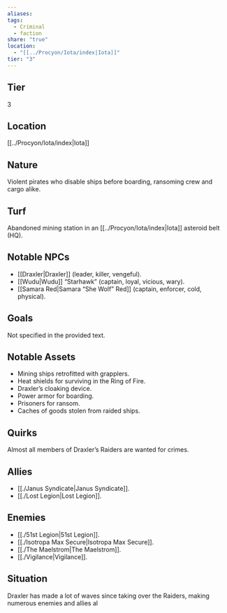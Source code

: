 ```yaml
---
aliases: 
tags:
  - Criminal
  - faction
share: "true"
location:
  - "[[../Procyon/Iota/index|Iota]]"
tier: "3"
---
```

## Tier

3

## Location

[[../Procyon/Iota/index|Iota]]

## Nature

Violent pirates who disable ships before boarding, ransoming crew and cargo alike.

## Turf

Abandoned mining station in an [[../Procyon/Iota/index|Iota]] asteroid belt (HQ).

## Notable NPCs

- [[Draxler|Draxler]] (leader, killer, vengeful).
- [[Wudu|Wudu]] “Starhawk” (captain, loyal, vicious, wary).
- [[Samara Red|Samara “She Wolf” Red]] (captain, enforcer, cold, physical).


## Goals

Not specified in the provided text.

## Notable Assets

- Mining ships retrofitted with grapplers.
- Heat shields for surviving in the Ring of Fire.
- Draxler’s cloaking device.
- Power armor for boarding.
- Prisoners for ransom.
- Caches of goods stolen from raided ships.


## Quirks

Almost all members of Draxler’s Raiders are wanted for crimes.

## Allies

- [[./Janus Syndicate|Janus Syndicate]].
- [[./Lost Legion|Lost Legion]].


## Enemies

- [[./51st Legion|51st Legion]].
- [[./Isotropa Max Secure|Isotropa Max Secure]].
- [[./The Maelstrom|The Maelstrom]].
- [[./Vigilance|Vigilance]].


## Situation

Draxler has made a lot of waves since taking over the Raiders, making numerous enemies and allies al